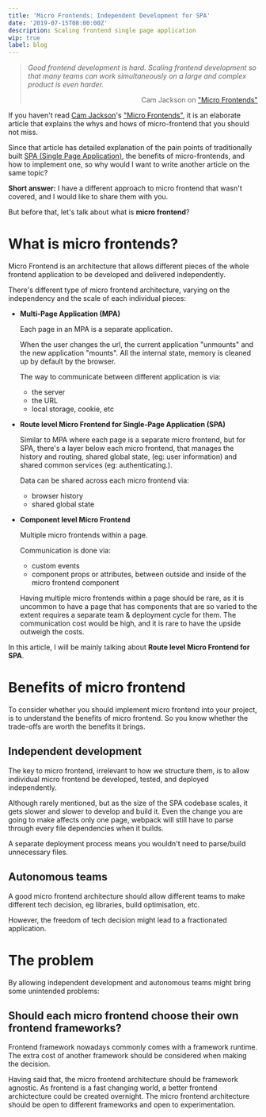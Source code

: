 ```yaml
---
title: 'Micro Frontends: Independent Development for SPA'
date: '2019-07-15T08:00:00Z'
description: Scaling frontend single page application
wip: true
label: blog
---
```


> _Good frontend development is hard. Scaling frontend development so that many teams can work simultaneously on a large and complex product is even harder._
>
> <div style="text-align: right;">Cam Jackson on <a href="https://martinfowler.com/articles/micro-frontends.html" target="_blank" rel="noopener noreferrer">"Micro Frontends"</a></div>

If you haven't read [Cam Jackson](https://twitter.com/thecamjackson)'s ["Micro Frontends"](https://martinfowler.com/articles/micro-frontends.html), it is an elaborate article that explains the whys and hows of micro-frontend that you should not miss.

Since that article has detailed explanation of the pain points of traditionally built [SPA (Single Page Application)](https://en.wikipedia.org/wiki/Single-page_application), the benefits of micro-frontends, and how to implement one, so why would I want to write another article on the same topic?

**Short answer:** I have a different approach to micro frontend that wasn't covered, and I would like to share them with you.

But before that, let's talk about what is **micro frontend**?

# What is micro frontends?

Micro Frontend is an architecture that allows different pieces of the whole frontend application to be developed and delivered independently.

There's different type of micro frontend architecture, varying on the independency and the scale of each individual pieces:

- **Multi-Page Application (MPA)**

  Each page in an MPA is a separate application.

  When the user changes the url, the current application "unmounts" and the new application "mounts". All the internal state, memory is cleaned up by default by the browser.

  The way to communicate between different application is via:

  - the server
  - the URL
  - local storage, cookie, etc

- **Route level Micro Frontend for Single-Page Application (SPA)**

  Similar to MPA where each page is a separate micro frontend, but for SPA, there's a layer below each micro frontend, that manages the history and routing, shared global state, (eg: user information) and shared common services (eg: authenticating.).

  Data can be shared across each micro frontend via:

  - browser history
  - shared global state

- **Component level Micro Frontend**

  Multiple micro frontends within a page.

  Communication is done via:

  - custom events
  - component props or attributes, between outside and inside of the micro frontend component

  Having multiple micro frontends within a page should be rare, as it is uncommon to have a page that has components that are so varied to the extent requires a separate team & deployment cycle for them. The communication cost would be high, and it is rare to have the upside outweigh the costs.

In this article, I will be mainly talking about **Route level Micro Frontend for SPA**.

# Benefits of micro frontend

To consider whether you should implement micro frontend into your project, is to understand the benefits of micro frontend. So you know whether the trade-offs are worth the benefits it brings.

## Independent development

The key to micro frontend, irrelevant to how we structure them, is to allow individual micro frontend be developed, tested, and deployed independently.

Although rarely mentioned, but as the size of the SPA codebase scales, it gets slower and slower to develop and build it. Even the change you are going to make affects only one page, webpack will still have to parse through every file dependencies when it builds.

A separate deployment process means you wouldn't need to parse/build unnecessary files.

## Autonomous teams

A good micro frontend architecture should allow different teams to make different tech decision, eg libraries, build optimisation, etc.

However, the freedom of tech decision might lead to a fractionated application.

# The problem

By allowing independent development and autonomous teams might bring some unintended problems:

## Should each micro frontend choose their own frontend frameworks?

Frontend framework nowadays commonly comes with a framework runtime. The extra cost of another framework should be considered when making the decision.

Having said that, the micro frontend architecture should be framework agnostic. As frontend is a fast changing world, a better frontend archictecture could be created overnight. The micro frontend architecture should be open to different frameworks and open to experimentation.

